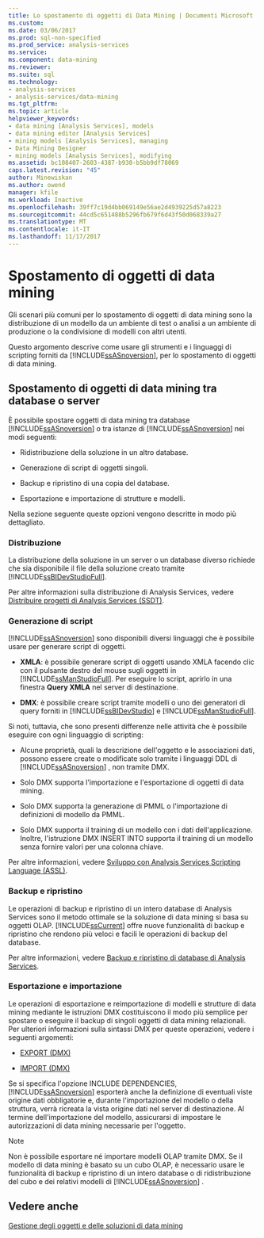 ```yaml
---
title: Lo spostamento di oggetti di Data Mining | Documenti Microsoft
ms.custom: 
ms.date: 03/06/2017
ms.prod: sql-non-specified
ms.prod_service: analysis-services
ms.service: 
ms.component: data-mining
ms.reviewer: 
ms.suite: sql
ms.technology:
- analysis-services
- analysis-services/data-mining
ms.tgt_pltfrm: 
ms.topic: article
helpviewer_keywords:
- data mining [Analysis Services], models
- data mining editor [Analysis Services]
- mining models [Analysis Services], managing
- Data Mining Designer
- mining models [Analysis Services], modifying
ms.assetid: bc108407-2603-4387-b930-b5bb9df78069
caps.latest.revision: "45"
author: Minewiskan
ms.author: owend
manager: kfile
ms.workload: Inactive
ms.openlocfilehash: 39ff7c19d4bb069149e56ae2d4939225d57a8223
ms.sourcegitcommit: 44cd5c651488b5296fb679f6d43f50d068339a27
ms.translationtype: MT
ms.contentlocale: it-IT
ms.lasthandoff: 11/17/2017
---
```

# <a name="moving-data-mining-objects"></a>Spostamento di oggetti di data mining
  Gli scenari più comuni per lo spostamento di oggetti di data mining sono la distribuzione di un modello da un ambiente di test o analisi a un ambiente di produzione o la condivisione di modelli con altri utenti.  
  
 Questo argomento descrive come usare gli strumenti e i linguaggi di scripting forniti da [!INCLUDE[ssASnoversion](../../includes/ssasnoversion-md.md)], per lo spostamento di oggetti di data mining.  
  
## <a name="moving-data-mining-objects-between-databases-or-servers"></a>Spostamento di oggetti di data mining tra database o server  
 È possibile spostare oggetti di data mining tra database [!INCLUDE[ssASnoversion](../../includes/ssasnoversion-md.md)] o tra istanze di [!INCLUDE[ssASnoversion](../../includes/ssasnoversion-md.md)] nei modi seguenti:  
  
-   Ridistribuzione della soluzione in un altro database.  
  
-   Generazione di script di oggetti singoli.  
  
-   Backup e ripristino di una copia del database.  
  
-   Esportazione e importazione di strutture e modelli.  
  
 Nella sezione seguente queste opzioni vengono descritte in modo più dettagliato.  
  
### <a name="deploying"></a>Distribuzione  
 La distribuzione della soluzione in un server o un database diverso richiede che sia disponibile il file della soluzione creato tramite [!INCLUDE[ssBIDevStudioFull](../../includes/ssbidevstudiofull-md.md)].  
  
 Per altre informazioni sulla distribuzione di Analysis Services, vedere [Distribuire progetti di Analysis Services &#40;SSDT&#41;](../../analysis-services/multidimensional-models/deploy-analysis-services-projects-ssdt.md).  
  
### <a name="scripting"></a>Generazione di script  
 [!INCLUDE[ssASnoversion](../../includes/ssasnoversion-md.md)] sono disponibili diversi linguaggi che è possibile usare per generare script di oggetti.  
  
-   **XMLA**: è possibile generare script di oggetti usando XMLA facendo clic con il pulsante destro del mouse sugli oggetti in [!INCLUDE[ssManStudioFull](../../includes/ssmanstudiofull-md.md)]. Per eseguire lo script, aprirlo in una finestra **Query XMLA** nel server di destinazione.  
  
-   **DMX**: è possibile creare script tramite modelli o uno dei generatori di query forniti in [!INCLUDE[ssBIDevStudio](../../includes/ssbidevstudio-md.md)] e [!INCLUDE[ssManStudioFull](../../includes/ssmanstudiofull-md.md)].  
  
 Si noti, tuttavia, che sono presenti differenze nelle attività che è possibile eseguire con ogni linguaggio di scripting:  
  
-   Alcune proprietà, quali la descrizione dell'oggetto e le associazioni dati, possono essere create o modificate solo tramite i linguaggi DDL di [!INCLUDE[ssASnoversion](../../includes/ssasnoversion-md.md)] , non tramite DMX.  
  
-   Solo DMX supporta l'importazione e l'esportazione di oggetti di data mining.  
  
-   Solo DMX supporta la generazione di PMML o l'importazione di definizioni di modello da PMML.  
  
-   Solo DMX supporta il training di un modello con i dati dell'applicazione. Inoltre, l'istruzione DMX INSERT INTO supporta il training di un modello senza fornire valori per una colonna chiave.  
  
 Per altre informazioni, vedere [Sviluppo con Analysis Services Scripting Language &#40;ASSL&#41;](../../analysis-services/multidimensional-models/scripting-language-assl/developing-with-analysis-services-scripting-language-assl.md).  
  
### <a name="backup-and-restore"></a>Backup e ripristino  
 Le operazioni di backup e ripristino di un intero database di Analysis Services sono il metodo ottimale se la soluzione di data mining si basa su oggetti OLAP. [!INCLUDE[ssCurrent](../../includes/sscurrent-md.md)] offre nuove funzionalità di backup e ripristino che rendono più veloci e facili le operazioni di backup del database.  
  
 Per altre informazioni, vedere [Backup e ripristino di database di Analysis Services](../../analysis-services/multidimensional-models/backup-and-restore-of-analysis-services-databases.md).  
  
### <a name="exporting-and-importing"></a>Esportazione e importazione  
 Le operazioni di esportazione e reimportazione di modelli e strutture di data mining mediante le istruzioni DMX costituiscono il modo più semplice per spostare o eseguire il backup di singoli oggetti di data mining relazionali. Per ulteriori informazioni sulla sintassi DMX per queste operazioni, vedere i seguenti argomenti:  
  
-   [EXPORT &#40;DMX&#41;](../../dmx/export-dmx.md)  
  
-   [IMPORT &#40;DMX&#41;](../../dmx/import-dmx.md)  
  
 Se si specifica l'opzione INCLUDE DEPENDENCIES, [!INCLUDE[ssASnoversion](../../includes/ssasnoversion-md.md)] esporterà anche la definizione di eventuali viste origine dati obbligatorie e, durante l'importazione del modello o della struttura, verrà ricreata la vista origine dati nel server di destinazione. Al termine dell'importazione del modello, assicurarsi di impostare le autorizzazioni di data mining necessarie per l'oggetto.  
  
> [!NOTE]  
>  Non è possibile esportare né importare modelli OLAP tramite DMX. Se il modello di data mining è basato su un cubo OLAP, è necessario usare le funzionalità di backup e ripristino di un intero database o di ridistribuzione del cubo e dei relativi modelli di [!INCLUDE[ssASnoversion](../../includes/ssasnoversion-md.md)] .  
  
## <a name="see-also"></a>Vedere anche  
 [Gestione degli oggetti e delle soluzioni di data mining](../../analysis-services/data-mining/management-of-data-mining-solutions-and-objects.md)  
  
  
